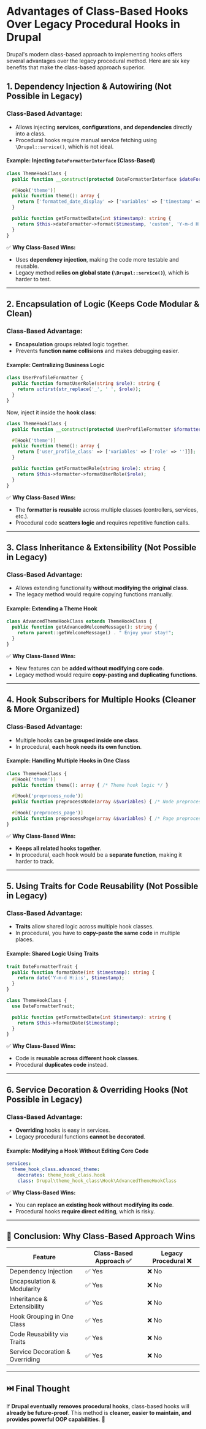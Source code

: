 # Advantages of Class-Based Hooks Over Legacy Procedural Hooks in Drupal

Drupal's modern class-based approach to implementing hooks offers several advantages over the legacy procedural method. Here are six key benefits that make the class-based approach superior.

## 1. Dependency Injection & Autowiring (Not Possible in Legacy)

### Class-Based Advantage:
- Allows injecting **services, configurations, and dependencies** directly into a class.
- Procedural hooks require manual service fetching using `\Drupal::service()`, which is not ideal.

#### Example: Injecting `DateFormatterInterface` (Class-Based)
```php
class ThemeHookClass {
  public function __construct(protected DateFormatterInterface $dateFormatter) {}

  #[Hook('theme')]
  public function theme(): array {
    return ['formatted_date_display' => ['variables' => ['timestamp' => 0]]];
  }

  public function getFormattedDate(int $timestamp): string {
    return $this->dateFormatter->format($timestamp, 'custom', 'Y-m-d H:i:s');
  }
}
```

✅ **Why Class-Based Wins:**
- Uses **dependency injection**, making the code more testable and reusable.
- Legacy method **relies on global state (`\Drupal::service()`)**, which is harder to test.

---

## 2. Encapsulation of Logic (Keeps Code Modular & Clean)

### Class-Based Advantage:
- **Encapsulation** groups related logic together.
- Prevents **function name collisions** and makes debugging easier.

#### Example: Centralizing Business Logic
```php
class UserProfileFormatter {
  public function formatUserRole(string $role): string {
    return ucfirst(str_replace('_', ' ', $role));
  }
}
```
Now, inject it inside the **hook class**:
```php
class ThemeHookClass {
  public function __construct(protected UserProfileFormatter $formatter) {}

  #[Hook('theme')]
  public function theme(): array {
    return ['user_profile_class' => ['variables' => ['role' => '']]];
  }

  public function getFormattedRole(string $role): string {
    return $this->formatter->formatUserRole($role);
  }
}
```

✅ **Why Class-Based Wins:**
- The **formatter is reusable** across multiple classes (controllers, services, etc.).
- Procedural code **scatters logic** and requires repetitive function calls.

---

## 3. Class Inheritance & Extensibility (Not Possible in Legacy)

### Class-Based Advantage:
- Allows extending functionality **without modifying the original class**.
- The legacy method would require copying functions manually.

#### Example: Extending a Theme Hook
```php
class AdvancedThemeHookClass extends ThemeHookClass {
  public function getAdvancedWelcomeMessage(): string {
    return parent::getWelcomeMessage() . " Enjoy your stay!";
  }
}
```

✅ **Why Class-Based Wins:**
- New features can be **added without modifying core code**.
- Legacy method would require **copy-pasting and duplicating functions**.

---

## 4. Hook Subscribers for Multiple Hooks (Cleaner & More Organized)

### Class-Based Advantage:
- Multiple hooks **can be grouped inside one class**.
- In procedural, **each hook needs its own function**.

#### Example: Handling Multiple Hooks in One Class
```php
class ThemeHookClass {
  #[Hook('theme')]
  public function theme(): array { /* Theme hook logic */ }

  #[Hook('preprocess_node')]
  public function preprocessNode(array &$variables) { /* Node preprocess logic */ }

  #[Hook('preprocess_page')]
  public function preprocessPage(array &$variables) { /* Page preprocess logic */ }
}
```

✅ **Why Class-Based Wins:**
- **Keeps all related hooks together**.
- In procedural, each hook would be a **separate function**, making it harder to track.

---

## 5. Using Traits for Code Reusability (Not Possible in Legacy)

### Class-Based Advantage:
- **Traits** allow shared logic across multiple hook classes.
- In procedural, you have to **copy-paste the same code** in multiple places.

#### Example: Shared Logic Using Traits
```php
trait DateFormatterTrait {
  public function formatDate(int $timestamp): string {
    return date('Y-m-d H:i:s', $timestamp);
  }
}

class ThemeHookClass {
  use DateFormatterTrait;

  public function getFormattedDate(int $timestamp): string {
    return $this->formatDate($timestamp);
  }
}
```

✅ **Why Class-Based Wins:**
- Code is **reusable across different hook classes**.
- Procedural **duplicates code** instead.

---

## 6. Service Decoration & Overriding Hooks (Not Possible in Legacy)

### Class-Based Advantage:
- **Overriding** hooks is easy in services.
- Legacy procedural functions **cannot be decorated**.

#### Example: Modifying a Hook Without Editing Core Code
```yaml
services:
  theme_hook_class.advanced_theme:
    decorates: theme_hook_class.hook
    class: Drupal\theme_hook_class\Hook\AdvancedThemeHookClass
```

✅ **Why Class-Based Wins:**
- You can **replace an existing hook without modifying its code**.
- Procedural hooks **require direct editing**, which is risky.

---

## 🚀 Conclusion: Why Class-Based Approach Wins
| Feature                        | Class-Based Approach ✅ | Legacy Procedural ❌ |
|--------------------------------|------------------------|----------------------|
| Dependency Injection           | ✅ Yes | ❌ No |
| Encapsulation & Modularity     | ✅ Yes | ❌ No |
| Inheritance & Extensibility    | ✅ Yes | ❌ No |
| Hook Grouping in One Class     | ✅ Yes | ❌ No |
| Code Reusability via Traits    | ✅ Yes | ❌ No |
| Service Decoration & Overriding | ✅ Yes | ❌ No |

---

## ⏭️ Final Thought
If **Drupal eventually removes procedural hooks**, class-based hooks will **already be future-proof**. This method is **cleaner, easier to maintain, and provides powerful OOP capabilities**. 🚀

